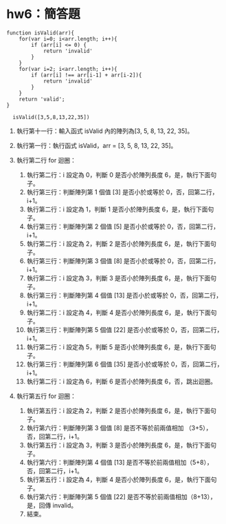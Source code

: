 # hw6：簡答題

```
function isValid(arr){
    for(var i=0; i<arr.length; i++){
        if (arr[i] <= 0) {
            return 'invalid'
        }
    }
    for(var i=2; i<arr.length; i++){
        if (arr[i] !== arr[i-1] + arr[i-2]){
            return 'invalid'
        }
    }
    return 'valid';
}  

  isValid([3,5,8,13,22,35])
```

1. 執行第十一行：輸入函式 isValid 內的陣列為[3, 5, 8, 13, 22, 35]。
2. 執行第一行：執行函式 isValid，arr = [3, 5, 8, 13, 22, 35]。
3. 執行第二行 for 迴圈：
   1. 執行第二行：i 設定為 0，判斷 0 是否小於陣列長度 6，是，執行下面句子。
   2. 執行第三行：判斷陣列第 1 個值 [3] 是否小於或等於 0，否，回第二行，i+1。
   3. 執行第二行：i 設定為 1，判斷 1 是否小於陣列長度 6，是，執行下面句子。
   4. 執行第三行：判斷陣列第 2 個值 [5] 是否小於或等於 0，否，回第二行，i+1。
   5. 執行第二行：i 設定為 2，判斷 2 是否小於陣列長度 6，是，執行下面句子。
   6. 執行第三行：判斷陣列第 3 個值 [8] 是否小於或等於 0，否，回第二行，i+1。
   7. 執行第二行：i 設定為 3，判斷 3 是否小於陣列長度 6，是，執行下面句子。
   8. 執行第三行：判斷陣列第 4 個值 [13] 是否小於或等於 0，否，回第二行，i+1。
   9. 執行第二行：i 設定為 4，判斷 4 是否小於陣列長度 6，是，執行下面句子。
   10. 執行第三行：判斷陣列第 5 個值 [22] 是否小於或等於 0，否，回第二行，i+1。
   11. 執行第二行：i 設定為 5，判斷 5 是否小於陣列長度 6，是，執行下面句子。
   12. 執行第三行：判斷陣列第 6 個值 [35] 是否小於或等於 0，否，回第二行，i+1。
   13. 執行第二行：i 設定為 6，判斷 6 是否小於陣列長度 6，否，跳出迴圈。

4. 執行第五行 for 迴圈：
   1. 執行第五行：i 設定為 2，判斷 2 是否小於陣列長度 6，是，執行下面句子。
   2. 執行第六行：判斷陣列第 3 個值 [8] 是否不等於前兩值相加 （3+5），否，回第二行，i+1。
   3. 執行第五行：i 設定為 3，判斷 3 是否小於陣列長度 6，是，執行下面句子。
   4. 執行第六行：判斷陣列第 4 個值 [13] 是否不等於前兩值相加（5+8），否，回第二行，i+1。
   5. 執行第五行：i 設定為 4，判斷 4 是否小於陣列長度 6，是，執行下面句子。
   6. 執行第六行：判斷陣列第 5 個值 [22] 是否不等於前兩值相加（8+13），是，回傳 invalid。
   7. 結束。


